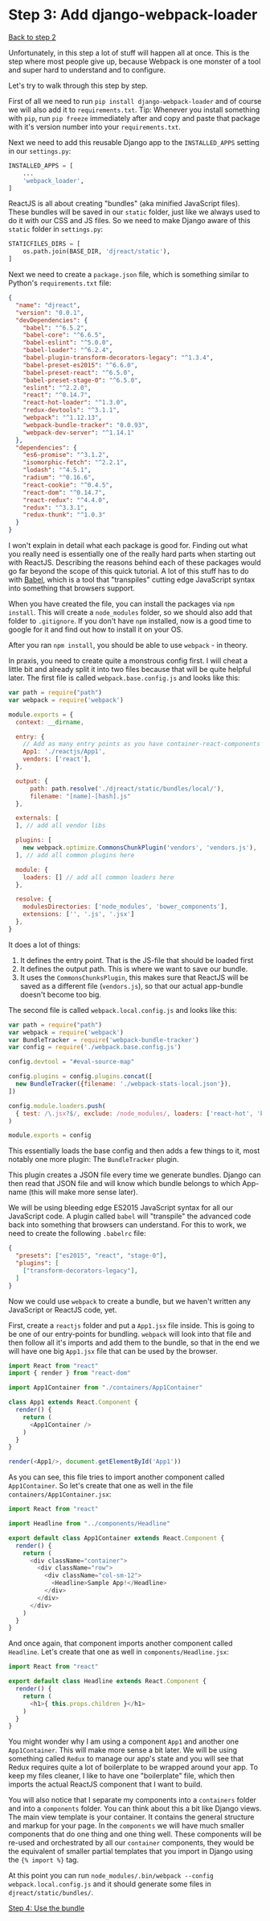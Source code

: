 # Step 3: Add django-webpack-loader

[Back to step 2](https://github.com/mbrochh/django-reactjs-boilerplate/tree/step2_add_non_react_views)

Unfortunately, in this step a lot of stuff will happen all at once. This is
the step where most people give up, because Webpack is one monster of a tool
and super hard to understand and to configure.

Let's try to walk through this step by step.

First of all we need to run `pip install django-webpack-loader` and of course
we will also add it to `requirements.txt`. Tip: Whenever you install something
with `pip`, run `pip freeze` immediately after and copy and paste that package
with it's version number into your `requirements.txt`.

Next we need to add this reusable Django app to the `INSTALLED_APPS` setting
in our `settings.py`:

```python
INSTALLED_APPS = [
    ...
    'webpack_loader',
]
```

ReactJS is all about creating "bundles" (aka minified JavaScript files). These
bundles will be saved in our `static` folder, just like we always used to do it
with our CSS and JS files. So we need to make Django aware of this `static`
folder in `settings.py`:

```python
STATICFILES_DIRS = [
    os.path.join(BASE_DIR, 'djreact/static'),
]
```

Next we need to create a `package.json` file, which is something similar to
Python's `requirements.txt` file:

```json
{
  "name": "djreact",
  "version": "0.0.1",
  "devDependencies": {
    "babel": "^6.5.2",
    "babel-core": "^6.6.5",
    "babel-eslint": "^5.0.0",
    "babel-loader": "^6.2.4",
    "babel-plugin-transform-decorators-legacy": "^1.3.4",
    "babel-preset-es2015": "^6.6.0",
    "babel-preset-react": "^6.5.0",
    "babel-preset-stage-0": "^6.5.0",
    "eslint": "^2.2.0",
    "react": "^0.14.7",
    "react-hot-loader": "^1.3.0",
    "redux-devtools": "^3.1.1",
    "webpack": "^1.12.13",
    "webpack-bundle-tracker": "0.0.93",
    "webpack-dev-server": "^1.14.1"
  },
  "dependencies": {
    "es6-promise": "^3.1.2",
    "isomorphic-fetch": "^2.2.1",
    "lodash": "^4.5.1",
    "radium": "^0.16.6",
    "react-cookie": "^0.4.5",
    "react-dom": "^0.14.7",
    "react-redux": "^4.4.0",
    "redux": "^3.3.1",
    "redux-thunk": "^1.0.3"
  }
}
```

I won't explain in detail what each package is good for. Finding out what you
really need is essentially one of the really hard parts when starting out
with ReactJS. Describing the reasons behind each of these packages would go
far beyond the scope of this quick tutorial. A lot of this stuff has to do with
[Babel](http://babeljs.io), which is a tool that "transpiles" cutting edge
JavaScript syntax into something that browsers support.

When you have created the file, you can install the packages via `npm install`.
This will create a `node_modules` folder, so we should also add that folder to
`.gitignore`. If you don't have `npm` installed, now is a good time to google
for it and find out how to install it on your OS.

After you ran `npm install`, you should be able to use `webpack` - in theory.

In praxis, you need to create quite a monstrous config first. I will cheat a
little bit and already split it into two files because that will be quite
helpful later. The first file is called `webpack.base.config.js` and looks
like this:

```javascript
var path = require("path")
var webpack = require('webpack')

module.exports = {
  context: __dirname,

  entry: {
    // Add as many entry points as you have container-react-components here
    App1: './reactjs/App1',
    vendors: ['react'],
  },

  output: {
      path: path.resolve('./djreact/static/bundles/local/'),
      filename: "[name]-[hash].js"
  },

  externals: [
  ], // add all vendor libs

  plugins: [
    new webpack.optimize.CommonsChunkPlugin('vendors', 'vendors.js'),
  ], // add all common plugins here

  module: {
    loaders: [] // add all common loaders here
  },

  resolve: {
    modulesDirectories: ['node_modules', 'bower_components'],
    extensions: ['', '.js', '.jsx']
  },
}
```

It does a lot of things:

1. It defines the entry point. That is the JS-file that should be loaded first
1. It defines the output path. This is where we want to save our bundle.
1. It uses the `CommonsChunksPlugin`, this makes sure that ReactJS will be
   saved as a different file (`vendors.js`), so that our actual app-bundle
   doesn't become too big.

The second file is called `webpack.local.config.js` and looks like this:

```javascript
var path = require("path")
var webpack = require('webpack')
var BundleTracker = require('webpack-bundle-tracker')
var config = require('./webpack.base.config.js')

config.devtool = "#eval-source-map"

config.plugins = config.plugins.concat([
  new BundleTracker({filename: './webpack-stats-local.json'}),
])

config.module.loaders.push(
  { test: /\.jsx?$/, exclude: /node_modules/, loaders: ['react-hot', 'babel'] }
)

module.exports = config
```

This essentially loads the base config and then adds a few things to it, most
notably one more plugin: The `BundleTracker` plugin.

This plugin creates a JSON file every time we generate bundles. Django can then
read that JSON file and will know which bundle belongs to which App-name (this
  will make more sense later).

We will be using bleeding edge ES2015 JavaScript syntax for all our JavaScript
code. A plugin called `babel` will "transpile" the advanced code back into
something that browsers can understand. For this to work, we need to create
the following `.babelrc` file:

```json
{
  "presets": ["es2015", "react", "stage-0"],
  "plugins": [
    ["transform-decorators-legacy"],
  ]
}
```

Now we could use `webpack` to create a bundle, but we haven't written any
JavaScript or ReactJS code, yet.

First, create a `reactjs` folder and put a `App1.jsx` file inside. This is going
to be one of our entry-points for bundling. `webpack` will look into that file
and then follow all it's imports and add them to the bundle, so that in the end
we will have one big `App1.jsx` file that can be used by the browser.

```javascript
import React from "react"
import { render } from "react-dom"

import App1Container from "./containers/App1Container"

class App1 extends React.Component {
  render() {
    return (
      <App1Container />
    )
  }
}

render(<App1/>, document.getElementById('App1'))
```

As you can see, this file tries to import another component called
`App1Container`. So let's create that one as well in the file
`containers/App1Container.jsx`:

```javascript
import React from "react"

import Headline from "../components/Headline"

export default class App1Container extends React.Component {
  render() {
    return (
      <div className="container">
        <div className="row">
          <div className="col-sm-12">
            <Headline>Sample App!</Headline>
          </div>
        </div>
      </div>
    )
  }
}
```

And once again, that component imports another component called `Headline`.
Let's create that one as well in `components/Headline.jsx`:

```javascript
import React from "react"

export default class Headline extends React.Component {
  render() {
    return (
      <h1>{ this.props.children }</h1>
    )
  }
}
```

You might wonder why I am using a component `App1` and another one
`App1Container`. This will make more sense a bit later. We will be using
something called `Redux` to manage our app's state and you will see that Redux
requires quite a lot of boilerplate to be wrapped around your app. To keep my
files cleaner, I like to have one "boilerplate" file, which then imports the
actual ReactJS component that I want to build.

You will also notice that I separate my components into a `containers` folder
and into a `components` folder. You can think about this a bit like Django
views. The main view template is your container. It contains the general
structure and markup for your page. In the `components` we will have much
smaller components that do one thing and one thing well. These components will
be re-used and orchestrated by all our `container` components, they would be the
equivalent of smaller partial templates that you import in Django using the
`{% import %}` tag.

At this point you can run `node_modules/.bin/webpack --config webpack.local.config.js`
and it should generate some files in `djreact/static/bundles/`.

[Step 4: Use the bundle](/tree/step4_use_the_bundle)
